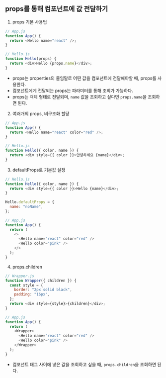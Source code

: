 
## props를 통해 컴포넌트에 값 전달하기

1. props 기본 사용법

```js
// App.js
function App() {
  return <Hello name="react" />;
}

// Hello.js
function Hello(props) {
  return <div>Hello {props.name}</div>;
}
```

- props는 properties의 줄임말로 어떤 값을 컴포넌트에 전달해야할 때, props를 사용한다.
- 컴포넌트에게 전달되는 props는 파라미터를 통해 조회가 가능하다.
- props는 객체 형태로 전달되며, `name` 값을 조회하고 싶다면 `props.name`을 조회하면 된다.

2. 여러개의 props, 비구조화 할당

```js
// App.js
function App() {
  return <Hello name="react" color="red" />;
}

// Hello.js
function Hello({ color, name }) {
  return <div style={{ color }}>안녕하세요 {name}</div>;
}
```

3. defaultProps로 기본값 설정

```js
// Hello.js
function Hello({ color, name }) {
  return <div style={{ color }}>Hello {name}</div>;
}

Hello.defaultProps = {
  name: "noName",
};

// App.js
function App() {
  return (
    <>
      <Hello name="react" color="red" />
      <Hello color="pink" />
    </>
  );
}
```

4. props.children

```js
// Wrapper.js
function Wrapper({ children }) {
  const style = {
    border: "2px solid black",
    padding: "16px",
  };
  return <div style={style}>{children}</div>;
}

// App.js
function App() {
  return (
    <Wrapper>
      <Hello name="react" color="red" />
      <Hello color="pink" />
    </Wrapper>
  );
}
```

- 컴포넌트 태그 사이에 넣은 값을 조회하고 싶을 때, `props.children`을 조회하면 된다.